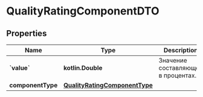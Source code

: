 
# QualityRatingComponentDTO

## Properties
| Name | Type | Description | Notes |
| ------------ | ------------- | ------------- | ------------- |
| **&#x60;value&#x60;** | **kotlin.Double** | Значение составляющей в процентах. |  |
| **componentType** | [**QualityRatingComponentType**](QualityRatingComponentType.md) |  |  |



